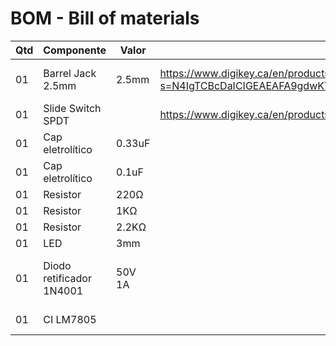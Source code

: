 # BOM - Bill of materials

| Qtd  | Componente | Valor | Referencia web | Notas |
|------|------------|-------|----------------|-------|
|01 | Barrel Jack 2.5mm |2.5mm |https://www.digikey.ca/en/products/detail/sparkfun-electronics/PRT-10811/14671651?s=N4IgTCBcDaICIGEAEAFA9gdwKYCckCEBDHHLAGyQClCBjAayQEEATQgBwBdcQBdAXyA | Polaridade positiva centro|
|01 | Slide Switch SPDT | |https://www.digikey.ca/en/products/detail/e-switch/EG1218/101726 ||
|01 | Cap eletrolítico |0.33uF|||
|01 | Cap eletrolítico |0.1uF|||
|01 | Resistor |220Ω|||
|01 | Resistor |1KΩ|||
|01 | Resistor |2.2KΩ|||
|01 | LED |3mm|||
|01 | Diodo retificador 1N4001|50V 1A||Filtro de proteção tensão de entrada|
|01 | CI LM7805 |||Regulador de tensão|